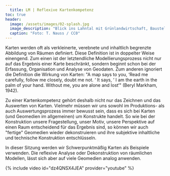 ```yaml
---
  title: LM | Reflexive Kartenkompetenz
toc: true
header:
  image: /assets/images/02-splash.jpg
  image_description: "Blick ins Lahntal mit Grünlandwirtschaft, Baustelle für Stromtrassen und Regenbogen."
  caption: "Foto: T. Nauss / CC0"
---
```



Karten werden oft als verkleinerte, verebnete und inhaltlich begrenzte Abbildung von Räumen definiert. Diese Definition ist in doppelter Weise einengend. Zum einen ist der letztendliche Modellierungsprozess nicht nur auf das Ergebnis einer Karte beschränkt, sondern beginnt schon bei der Erfassung, Organisation und Analyse von Geodaten. Zum anderen ignoriert die Definition die Wirkung von Karten: "A map says to you, ‘Read me carefully, follow me closely, doubt me not. ‘ It says, ‘ I am the earth in the palm of your hand. Without me, you are alone and lost‘" (Beryl Markham, 1942).

Zu einer Kartenkompetenz gehört deshalb nicht nur das Zeichnen und das Auswerten von Karten. Vielmehr müssen wir uns sowohl im Produktions- als auch Auswertungsprozess immer bewusst sein, dass es sich bei Karten (und Geomedien im allgemeinen) um Konstrukte handelt. So wie bei der Konstruktion unsere Fragestellung, unser Motiv, unsere Perspektive auf einen Raum entscheidend für das Ergebnis sind, so können wir auch "fertige" Geomedien wieder dekonstruieren und ihre subjektive inhaltliche und technische Konstruktion entschlüsseln.

In dieser Sitzung werden wir Schwerpunktmäßig Karten als Beispiele verwenden. Die reflexive Analyse oder Dekonstruktion von räumlichen Modellen, lässt sich aber auf viele Geomedien analog anwenden.

{% include video id="dz4QNSX4JEA" provider="youtube" %}
